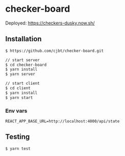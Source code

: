 # checker-board
Deployed: https://checkers-dusky.now.sh/

## Installation

```bash
$ https://github.com/cjbt/checker-board.git

// start server
$ cd checker-board
$ yarn install
$ yarn server

// start client
$ cd client
$ yarn install
$ yarn start
```

### Env vars
```
REACT_APP_BASE_URL=http://localhost:4000/api/state
```

## Testing

```bash
$ yarn test
```
